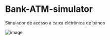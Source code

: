 # Bank-ATM-simulator
Simulador de acesso a caixa eletrônica de banco

![image](https://github.com/user-attachments/assets/ca2795ec-8a81-461d-9f9c-6137bcf05533)
